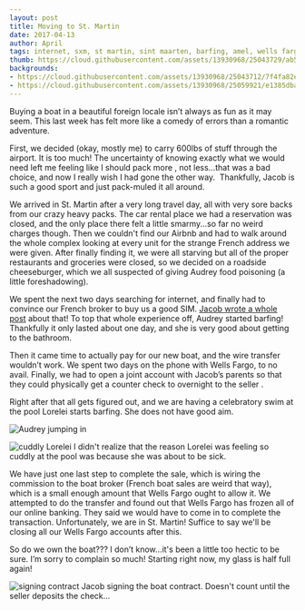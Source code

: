 ```yaml
---
layout: post
title: Moving to St. Martin
date: 2017-04-13
author: April
tags: internet, sxm, st martin, sint maarten, barfing, amel, wells fargo
thumb: https://cloud.githubusercontent.com/assets/13930968/25043729/ab5fd678-20e7-11e7-8f23-d655fd6be40d.JPG
backgrounds:
- https://cloud.githubusercontent.com/assets/13930968/25043712/7f4fa82e-20e7-11e7-8a32-e3f68e9091f9.jpg
- https://cloud.githubusercontent.com/assets/13930968/25059921/e1385dba-2155-11e7-9ab2-6c89fdf98176.JPG
---
```


Buying a boat in a beautiful foreign locale isn’t always as fun as it may seem. This last week has felt more like a comedy of errors than a romantic adventure. 

First, we decided (okay, mostly me) to carry 600lbs of stuff through the airport. It is too much! The uncertainty of knowing exactly what we would need left me feeling like I should pack more , not less...that was a bad choice, and now I really wish I had gone the other way.  Thankfully, Jacob is such a good sport and just pack-muled it all around.

We arrived in St. Martin after a very long travel day, all with very sore backs from our crazy heavy packs.  The car rental place we had a reservation was closed, and the only place there felt a little smarmy...so far no weird charges though. Then we couldn't find our Airbnb and had to walk around the whole complex looking at every unit for the strange French address we were given. After finally finding it, we were all starving but all of the proper restaurants and groceries were closed, so we decided on a roadside cheeseburger, which we all suspected of giving Audrey food poisoning (a little foreshadowing). 

We spent the next two days searching for internet, and finally had to convince our French broker to buy us a good SIM. [Jacob wrote a whole post](http://www.svlark.com/2017/04/Internet-in-SXM.html) about that! To top that whole experience off, Audrey started barfing! Thankfully it only lasted about one day, and she is very good about getting to the bathroom. 

Then it came time to actually pay for our new boat, and the wire transfer wouldn’t work. We spent two days on the phone with Wells Fargo, to no avail. Finally, we had to open a joint account with Jacob’s parents so that they could physically get a counter check to overnight to the seller . 

Right after that all gets figured out, and we are having a celebratory swim at the pool Lorelei starts barfing. She does not have good aim. 

![Audrey jumping in](https://cloud.githubusercontent.com/assets/13930968/25043729/ab5fd678-20e7-11e7-8f23-d655fd6be40d.JPG)

![cuddly Lorelei](https://cloud.githubusercontent.com/assets/13930968/25059918/c7fc9cf8-2155-11e7-96b3-6193c0c1ac3c.JPG)
I didn't realize that the reason Lorelei was feeling so cuddly at the pool was because she was about to be sick. 

We have just one last step to complete the sale, which is wiring the commission to the boat broker (French boat sales are weird that way), which is a small enough amount that Wells Fargo ought to allow it. We attempted to do the transfer and found out that Wells Fargo has frozen all of our online banking. They said we would have to come in to complete the transaction. Unfortunately, we are in St. Martin!  Suffice to say we'll be closing all our Wells Fargo accounts after this.

So do we own the boat??? I don’t know…it's been a little too hectic to be sure. I’m sorry to complain so much! Starting right now, my glass is half full again! 

![signing contract](https://cloud.githubusercontent.com/assets/13930968/25059921/e1385dba-2155-11e7-9ab2-6c89fdf98176.JPG)
Jacob signing the boat contract.  Doesn't count until the seller deposits the check...
